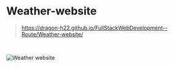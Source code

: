 # Weather-website

> https://dragon-h22.github.io/FullStackWebDevelopment--Route/Weather-website/

<br>


![Weather website](https://user-images.githubusercontent.com/88390970/198748463-9eb070d1-3d87-4b57-9d32-4a998f23e0fe.png)
